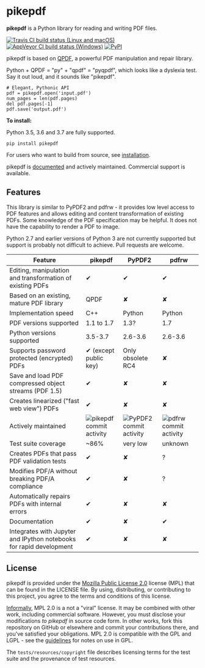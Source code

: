 pikepdf
=======

**pikepdf** is a Python library for reading and writing PDF files.

[![Travis CI build status (Linux and macOS)](https://img.shields.io/travis/pikepdf/pikepdf/master.svg?label=Linux%2fmacOS%20build)](https://travis-ci.org/pikepdf/pikepdf) [![AppVeyor CI build status (Windows)](https://img.shields.io/appveyor/ci/jbarlow83/pikepdf/master.svg?label=Windows%20build)](https://ci.appveyor.com/project/jbarlow83/pikepdf) [![PyPI](https://img.shields.io/pypi/v/pikepdf.svg)](https://pypi.org/project/pikepdf/)

pikepdf is based on [QPDF](https://github.com/qpdf/qpdf), a powerful PDF manipulation and repair library.

Python + QPDF = "py" + "qpdf" = "pyqpdf", which looks like a dyslexia test. Say it out loud, and it sounds like "pikepdf".

``` {.sourceCode .python}
# Elegant, Pythonic API
pdf = pikepdf.open('input.pdf')
num_pages = len(pdf.pages)
del pdf.pages[-1]
pdf.save('output.pdf')
```

**To install:**

Python 3.5, 3.6 and 3.7 are fully supported.

``` {.sourceCode .bash}
pip install pikepdf
```

For users who want to build from source, see [installation](https://pikepdf.readthedocs.io/en/latest/index.html).

pikepdf is [documented](https://pikepdf.readthedocs.io/en/latest/index.html) and actively maintained. Commercial support is available.

Features
--------

This library is similar to PyPDF2 and pdfrw - it provides low level access to PDF features and allows editing and content transformation of existing PDFs. Some knowledge of the PDF specification may be helpful. It does not have the capability to render a PDF to image.

Python 2.7 and earlier versions of Python 3 are not currently supported but support is probably not difficult to achieve. Pull requests are welcome.

| **Feature**                                                         | **pikepdf**                         | **PyPDF2**                                | **pdfrw**                               |
|---------------------------------------------------------------------|-------------------------------------|-------------------------------------------|-----------------------------------------|
| Editing, manipulation and transformation of existing PDFs           | ✔                                   | ✔                                         | ✔                                       |
| Based on an existing, mature PDF library                            | QPDF                                | ✘                                         | ✘                                       |
| Implementation speed                                                | C++                                 | Python                                    | Python                                  |
| PDF versions supported                                              | 1.1 to 1.7                          | 1.3?                                      | 1.7                                     |
| Python versions supported                                           | 3.5-3.7                             | 2.6-3.6                                   | 2.6-3.6                                 |
| Supports password protected (encrypted) PDFs                        | ✔ (except public key)               | Only obsolete RC4                         | ✘                                       |
| Save and load PDF compressed object streams (PDF 1.5)               | ✔                                   | ✘                                         | ✘                                       |
| Creates linearized ("fast web view") PDFs                           | ✔                                   | ✘                                         | ✘                                       |
| Actively maintained                                                 | ![pikepdf commit activity][commits] | ![PyPDF2 commit activity][pypdf2-commits] | ![pdfrw commit activity][pdfrw-commits] |
| Test suite coverage                                                 | ~86%                                | very low                                  | unknown                                 |
| Creates PDFs that pass PDF validation tests                         | ✔                                   | ✘                                         | ?                                       |
| Modifies PDF/A without breaking PDF/A compliance                    | ✔                                   | ✘                                         | ?                                       |
| Automatically repairs PDFs with internal errors                     | ✔                                   | ✘                                         | ✘                                       |
| Documentation                                                       | ✔                                   | ✘                                         | ✔                                       |
| Integrates with Jupyter and IPython notebooks for rapid development | ✔                                   | ✘                                         | ✘                                       |

[commits]: https://img.shields.io/github/commit-activity/y/pikepdf/pikepdf.svg

[pypdf2-commits]: https://img.shields.io/github/commit-activity/y/mstamy2/PyPDF2.svg

[pdfrw-commits]: https://img.shields.io/github/commit-activity/y/pmaupin/pdfrw.svg

License
-------

pikepdf is provided under the [Mozilla Public License 2.0](https://www.mozilla.org/en-US/MPL/2.0/) license (MPL) that can be found in the LICENSE file. By using, distributing, or contributing to this project, you agree to the terms and conditions of this license.

[Informally](https://www.mozilla.org/en-US/MPL/2.0/FAQ/), MPL 2.0 is a not a "viral" license. It may be combined with other work, including commercial software. However, you must disclose your modifications *to pikepdf* in source code form. In other works, fork this repository on GitHub or elsewhere and commit your contributions there, and you've satisfied your obligations. MPL 2.0 is compatible with the GPL and LGPL - see the [guidelines](https://www.mozilla.org/en-US/MPL/2.0/combining-mpl-and-gpl/) for notes on use in GPL.

The `tests/resources/copyright` file describes licensing terms for the test suite and the provenance of test resources.
